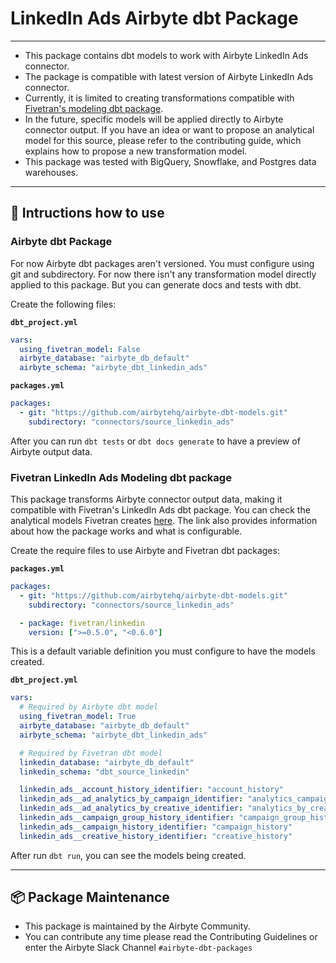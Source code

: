# LinkedIn Ads Airbyte dbt Package

---

- This package contains dbt models to work with Airbyte LinkedIn Ads connector.
- The package is compatible with latest version of Airbyte LinkedIn Ads connector.
- Currently, it is limited to creating transformations compatible with [Fivetran's modeling dbt package](https://github.com/fivetran/dbt_linkedin/tree/main).
- In the future, specific models will be applied directly to Airbyte connector output. If you have an idea or want to propose an analytical model for this source, please refer to the contributing guide, which explains how to propose a new transformation model.
- This package was tested with BigQuery, Snowflake, and Postgres data warehouses.

---

## 🎯 Intructions how to use

### Airbyte dbt Package

For now Airbyte dbt packages aren't versioned. You must configure using git and subdirectory. For now there isn't any transformation model directly applied to this package. But you can generate docs and tests with dbt.

Create the following files:

**`dbt_project.yml`**

```yaml
vars:
  using_fivetran_model: False
  airbyte_database: "airbyte_db_default"
  airbyte_schema: "airbyte_dbt_linkedin_ads"
```

**`packages.yml`**

```yaml
packages:
  - git: "https://github.com/airbytehq/airbyte-dbt-models.git"
    subdirectory: "connectors/source_linkedin_ads"
```

After you can run `dbt tests` or `dbt docs generate` to have a preview of Airbyte output data.

### Fivetran LinkedIn Ads Modeling dbt package

This package transforms Airbyte connector output data, making it compatible with Fivetran's LinkedIn Ads dbt package. You can check the analytical models Fivetran creates [here](https://github.com/fivetran/dbt_linkedin/tree/main?tab=readme-ov-file#-what-does-this-dbt-package-do). The link also provides information about how the package works and what is configurable.

Create the require files to use Airbyte and Fivetran dbt packages:

**`packages.yml`**

```yaml
packages:
  - git: "https://github.com/airbytehq/airbyte-dbt-models.git"
    subdirectory: "connectors/source_linkedin_ads"

  - package: fivetran/linkedin
    version: [">=0.5.0", "<0.6.0"]
```

This is a default variable definition you must configure to have the models created.

**`dbt_project.yml`**

```yaml
vars:
  # Required by Airbyte dbt model
  using_fivetran_model: True
  airbyte_database: "airbyte_db_default"
  airbyte_schema: "airbyte_dbt_linkedin_ads"

  # Required by Fivetran dbt model
  linkedin_database: "airbyte_db_default"
  linkedin_schema: "dbt_source_linkedin"

  linkedin_ads__account_history_identifier: "account_history"
  linkedin_ads__ad_analytics_by_campaign_identifier: "analytics_campaign"
  linkedin_ads__ad_analytics_by_creative_identifier: "analytics_by_creative"
  linkedin_ads__campaign_group_history_identifier: "campaign_group_history"
  linkedin_ads__campaign_history_identifier: "campaign_history"
  linkedin_ads__creative_history_identifier: "creative_history"
```

After run `dbt run`, you can see the models being created.

---

## :package: Package Maintenance

- This package is maintained by the Airbyte Community.
- You can contribute any time please read the Contributing Guidelines or enter the Airbyte Slack Channel `#airbyte-dbt-packages`